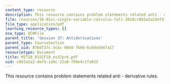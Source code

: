 ```yaml
---
content_type: resource
description: This resource contains problem statements related anti - derivative rules.
file: /courses/18-01sc-single-variable-calculus-fall-2010/c083a2a2def41a9c22a0f09e4c1fa623_MIT18_01SCF10_ex37prb.pdf
file_type: application/pdf
learning_resource_types: []
ocw_type: OCWFile
parent_title: 'Session 37: Antiderivatives'
parent_type: CourseSection
parent_uid: 876df37c-3cbc-00d4-7b66-6c04e5047a17
resourcetype: Document
title: MIT18_01SCF10_ex37prb.pdf
uid: c083a2a2-def4-1a9c-22a0-f09e4c1fa623
---
```

This resource contains problem statements related anti - derivative rules.